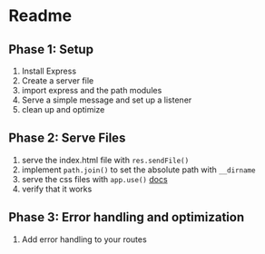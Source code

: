 # Readme

## Phase 1: Setup

1. Install Express
2. Create a server file
3. import express and the path modules
4. Serve a simple message and set up a listener
5. clean up and optimize

## Phase 2: Serve Files

1. serve the index.html file with `res.sendFile()`
2. implement `path.join()` to set the absolute path with `__dirname`
3. serve the css files with `app.use()` [docs](https://expressjs.com/en/starter/static-files.html)
4. verify that it works

## Phase 3: Error handling and optimization

1. Add error handling to your routes
